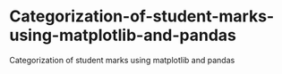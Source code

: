 # Categorization-of-student-marks-using-matplotlib-and-pandas
Categorization of student marks using matplotlib and pandas

